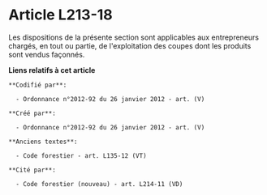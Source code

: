 # Article L213-18

Les dispositions de la présente section sont applicables aux entrepreneurs chargés, en tout ou partie, de l'exploitation des
coupes dont les produits sont vendus façonnés.

**Liens relatifs à cet article**

	**Codifié par**:

	  - Ordonnance n°2012-92 du 26 janvier 2012 - art. (V)

	**Créé par**:

	  - Ordonnance n°2012-92 du 26 janvier 2012 - art. (V)

	**Anciens textes**:

	  - Code forestier - art. L135-12 (VT)

	**Cité par**:

	  - Code forestier (nouveau) - art. L214-11 (VD)
